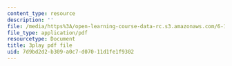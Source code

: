 ```yaml
---
content_type: resource
description: ''
file: /media/https%3A/open-learning-course-data-rc.s3.amazonaws.com/6-172-performance-engineering-of-software-systems-fall-2018/7d9bd2d2b309a0c7d07011d1fe1f9302_xDKnMXtZKq8.pdf
file_type: application/pdf
resourcetype: Document
title: 3play pdf file
uid: 7d9bd2d2-b309-a0c7-d070-11d1fe1f9302
---
```

